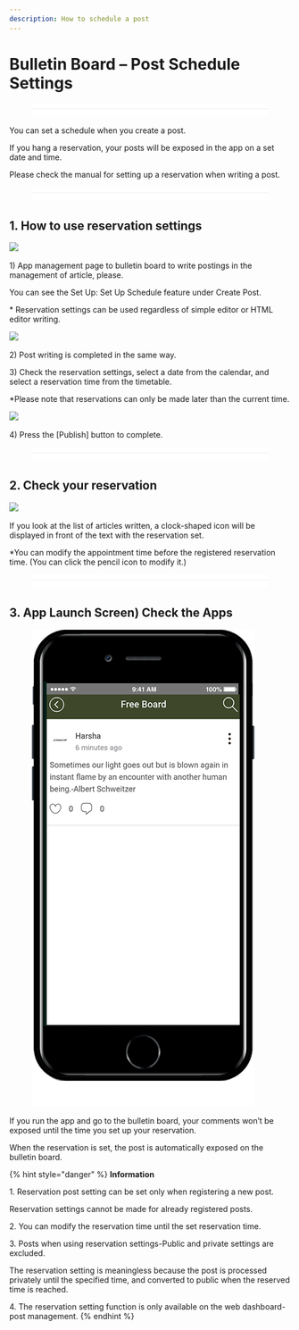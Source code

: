 ```yaml
---
description: How to schedule a post
---
```


# Bulletin Board – Post Schedule Settings

<figure><img src="../../../.gitbook/assets/구분선.PNG" alt=""><figcaption></figcaption></figure>

You can set a schedule when you create a post.

If you hang a reservation, your posts will be exposed in the app on a set date and time.

Please check the manual for setting up a reservation when writing a post.

<figure><img src="../../../.gitbook/assets/구분선.PNG" alt=""><figcaption></figcaption></figure>

## **1. How to use reservation settings**

![](https://support.swing2app.com/wp-content/uploads/2020/09/vhjj.png)

1\) App management page to bulletin board to write postings in the management of article, please.

You can see the Set Up: Set Up Schedule feature under Create Post.

\* Reservation settings can be used regardless of simple editor or HTML editor writing.



![](https://support.swing2app.com/wp-content/uploads/2020/09/bh.png)

2\) Post writing is completed in the same way.

3\) Check the reservation settings, select a date from the calendar, and select a reservation time from the timetable.

\*Please note that reservations can only be made later than the current time.



![](https://support.swing2app.com/wp-content/uploads/2020/09/hhk.png)

4\) Press the \[Publish] button to complete.



<figure><img src="../../../.gitbook/assets/구분선.PNG" alt=""><figcaption></figcaption></figure>



## **2. Check your reservation** &#x20;

![](https://support.swing2app.com/wp-content/uploads/2020/09/bnbhj.png)

If you look at the list of articles written, a clock-shaped icon will be displayed in front of the text with the reservation set.

\*You can modify the appointment time before the registered reservation time. (You can click the pencil icon to modify it.)

<figure><img src="../../../.gitbook/assets/구분선.PNG" alt=""><figcaption></figcaption></figure>

## **3. App Launch Screen) Check the Apps** &#x20;

<figure><img src="../../../.gitbook/assets/free board.png" alt=""><figcaption></figcaption></figure>

If you run the app and go to the bulletin board, your comments won’t be exposed until the time you set up your reservation.

When the reservation is set, the post is automatically exposed on the bulletin board.



{% hint style="danger" %}
**Information**

1\. Reservation post setting can be set only when registering a new post.

Reservation settings cannot be made for already registered posts.

2\. You can modify the reservation time until the set reservation time.

3\. Posts when using reservation settings-Public and private settings are excluded.

The reservation setting is meaningless because the post is processed privately until the specified time, and converted to public when the reserved time is reached.

4\. The reservation setting function is only available on the web dashboard-post management.
{% endhint %}

